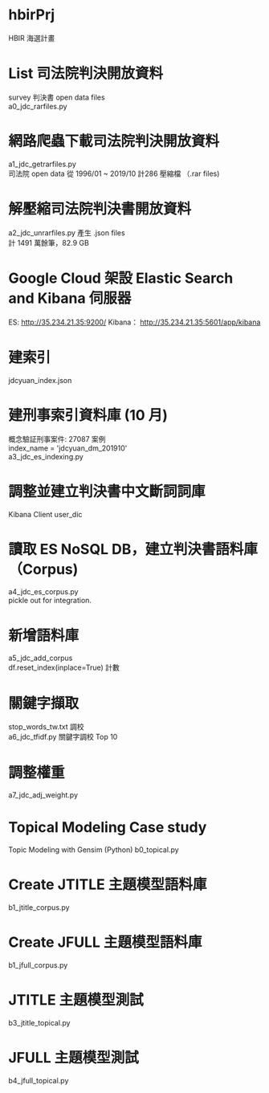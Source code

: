 # hbirPrj
HBIR 海選計畫

# List 司法院判決開放資料
survey 判決書 open data files  
a0_jdc_rarfiles.py

# 網路爬蟲下載司法院判決開放資料 
a1_jdc_getrarfiles.py  
司法院 open data 從 1996/01 ~ 2019/10 計286 壓縮檔 （.rar files)

# 解壓縮司法院判決書開放資料
a2_jdc_unrarfiles.py 產生 .json files  
計 1491 萬餘筆，82.9 GB

# Google Cloud 架設 Elastic Search and Kibana 伺服器
ES: http://35.234.21.35:9200/
Kibana： http://35.234.21.35:5601/app/kibana

# 建索引
jdcyuan_index.json

# 建刑事索引資料庫 (10 月)
概念驗証刑事案件: 27087 案例  
index_name = 'jdcyuan_dm_201910'  
a3_jdc_es_indexing.py

# 調整並建立判決書中文斷詞詞庫
Kibana Client 
user_dic 

# 讀取 ES NoSQL DB，建立判決書語料庫 （Corpus)
a4_jdc_es_corpus.py  
pickle out for integration.

# 新增語料庫
a5_jdc_add_corpus  
df.reset_index(inplace=True) 計數
 
# 關鍵字擷取
stop_words_tw.txt 調校  
a6_jdc_tfidf.py 關鍵字調校 Top 10

# 調整權重
a7_jdc_adj_weight.py

# Topical Modeling Case study
Topic Modeling with Gensim (Python)
b0_topical.py

# Create JTITLE 主題模型語料庫
b1_jtitle_corpus.py

# Create JFULL 主題模型語料庫
b1_jfull_corpus.py  

# JTITLE 主題模型測試
b3_jtitle_topical.py

# JFULL 主題模型測試
b4_jfull_topical.py